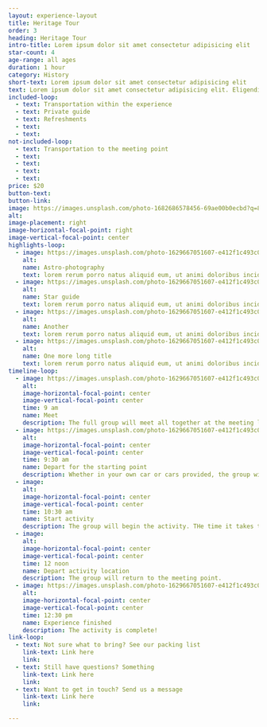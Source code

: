 ```yaml
---
layout: experience-layout
title: Heritage Tour
order: 3
heading: Heritage Tour
intro-title: Lorem ipsum dolor sit amet consectetur adipisicing elit
star-count: 4
age-range: all ages
duration: 1 hour
category: History
short-text: Lorem ipsum dolor sit amet consectetur adipisicing elit
text: Lorem ipsum dolor sit amet consectetur adipisicing elit. Eligendi ullam saepe dignissimos perferendis rerum porro natus aliquid eum, ut animi doloribus incidunt quasi sunt repudiandae id adipisci pariatur placeat iste.
included-loop:
  - text: Transportation within the experience
  - text: Private guide
  - text: Refreshments
  - text: 
  - text: 
not-included-loop:
  - text: Transportation to the meeting point
  - text: 
  - text: 
  - text: 
  - text: 
price: $20
button-text: 
button-link: 
image: https://images.unsplash.com/photo-1682686578456-69ae00b0ecbd?q=80&w=2487&auto=format&fit=crop&ixlib=rb-4.0.3&ixid=M3wxMjA3fDB8MHxwaG90by1wYWdlfHx8fGVufDB8fHx8fA%3D%3D
alt:
image-placement: right
image-horizontal-focal-point: right
image-vertical-focal-point: center
highlights-loop: 
  - image: https://images.unsplash.com/photo-1629667051607-e412f1c493c0?q=80&w=2487&auto=format&fit=crop&ixlib=rb-4.0.3&ixid=M3wxMjA3fDB8MHxwaG90by1wYWdlfHx8fGVufDB8fHx8fA%3D%3D
    alt:
    name: Astro-photography
    text: lorem rerum porro natus aliquid eum, ut animi doloribus incidunt
  - image: https://images.unsplash.com/photo-1629667051607-e412f1c493c0?q=80&w=2487&auto=format&fit=crop&ixlib=rb-4.0.3&ixid=M3wxMjA3fDB8MHxwaG90by1wYWdlfHx8fGVufDB8fHx8fA%3D%3D
    alt:
    name: Star guide
    text: lorem rerum porro natus aliquid eum, ut animi doloribus incidunt
  - image: https://images.unsplash.com/photo-1629667051607-e412f1c493c0?q=80&w=2487&auto=format&fit=crop&ixlib=rb-4.0.3&ixid=M3wxMjA3fDB8MHxwaG90by1wYWdlfHx8fGVufDB8fHx8fA%3D%3D
    alt:
    name: Another
    text: lorem rerum porro natus aliquid eum, ut animi doloribus incidunt
  - image: https://images.unsplash.com/photo-1629667051607-e412f1c493c0?q=80&w=2487&auto=format&fit=crop&ixlib=rb-4.0.3&ixid=M3wxMjA3fDB8MHxwaG90by1wYWdlfHx8fGVufDB8fHx8fA%3D%3D
    alt:
    name: One more long title
    text: lorem rerum porro natus aliquid eum, ut animi doloribus incidunt
timeline-loop:
  - image: https://images.unsplash.com/photo-1629667051607-e412f1c493c0?q=80&w=2487&auto=format&fit=crop&ixlib=rb-4.0.3&ixid=M3wxMjA3fDB8MHxwaG90by1wYWdlfHx8fGVufDB8fHx8fA%3D%3D
    alt:
    image-horizontal-focal-point: center
    image-vertical-focal-point: center
    time: 9 am
    name: Meet
    description: The full group will meet all together at the meeting location provided and be briefed on the activity.
  - image: https://images.unsplash.com/photo-1629667051607-e412f1c493c0?q=80&w=2487&auto=format&fit=crop&ixlib=rb-4.0.3&ixid=M3wxMjA3fDB8MHxwaG90by1wYWdlfHx8fGVufDB8fHx8fA%3D%3D
    alt:
    image-horizontal-focal-point: center
    image-vertical-focal-point: center
    time: 9:30 am
    name: Depart for the starting point
    description: Whether in your own car or cars provided, the group will drive to the activity starting location.
  - image: 
    alt:
    image-horizontal-focal-point: center
    image-vertical-focal-point: center
    time: 10:30 am
    name: Start activity
    description: The group will begin the activity. THe time it takes to complete the activity will depend on each individual.
  - image: 
    alt:
    image-horizontal-focal-point: center
    image-vertical-focal-point: center
    time: 12 noon
    name: Depart activity location
    description: The group will return to the meeting point.
  - image: https://images.unsplash.com/photo-1629667051607-e412f1c493c0?q=80&w=2487&auto=format&fit=crop&ixlib=rb-4.0.3&ixid=M3wxMjA3fDB8MHxwaG90by1wYWdlfHx8fGVufDB8fHx8fA%3D%3D
    alt:
    image-horizontal-focal-point: center
    image-vertical-focal-point: center
    time: 12:30 pm
    name: Experience finished
    description: The activity is complete!
link-loop:
  - text: Not sure what to bring? See our packing list
    link-text: Link here
    link: 
  - text: Still have questions? Something
    link-text: Link here
    link:
  - text: Want to get in touch? Send us a message
    link-text: Link here
    link:

---
```

